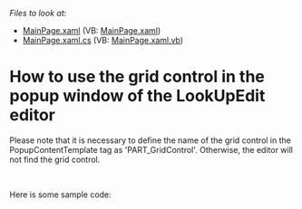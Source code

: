 <!-- default file list -->
*Files to look at*:

* [MainPage.xaml](./CS/LookUpEdit/MainPage.xaml) (VB: [MainPage.xaml](./VB/LookUpEdit/MainPage.xaml))
* [MainPage.xaml.cs](./CS/LookUpEdit/MainPage.xaml.cs) (VB: [MainPage.xaml.vb](./VB/LookUpEdit/MainPage.xaml.vb))
<!-- default file list end -->
# How to use the grid control in the popup window of the LookUpEdit editor


<p>Please note that it is necessary to define the name of the grid control in the PopupContentTemplate tag as 'PART_GridControl'.  Otherwise, the editor will not find the grid control.</p><br />
<p>Here is some sample code:</p><para><code lang="xaml">                <dxg:LookUpEdit Name="editor" VerticalAlignment="Top" Width="400" DisplayMember="Name" ValueMember="ID">            <br />
            <dxg:LookUpEdit.PopupContentTemplate><br />
                <ControlTemplate><br />
                    <dxg:GridControl x:Name="PART_GridControl" AutoGenerateColumns="AddNew" VerticalAlignment="Top"><br />
                    <dxg:GridControl.View><br />
                        <dxg:TableView/><br />
                    </dxg:GridControl.View><br />
                    </dxg:GridControl><br />
                </ControlTemplate><br />
                </dxg:LookUpEdit.PopupContentTemplate><br />
        </dxg:LookUpEdit>

<br/>


